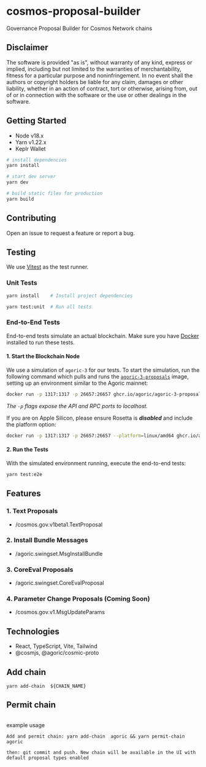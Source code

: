 # cosmos-proposal-builder

Governance Proposal Builder for Cosmos Network chains

## Disclaimer

The software is provided "as is", without warranty of any kind, express or implied, including but not limited to the warranties of merchantability, fitness for a particular purpose and noninfringement. In no event shall the authors or copyright holders be liable for any claim, damages or other liability, whether in an action of contract, tort or otherwise, arising from, out of or in connection with the software or the use or other dealings in the software.

## Getting Started

- Node v18.x
- Yarn v1.22.x
- Keplr Wallet

```bash
# install dependencies
yarn install

# start dev server
yarn dev

# build static files for production
yarn build
```

## Contributing

Open an issue to request a feature or report a bug.

## Testing

We use [Vitest](https://vitest.dev/) as the test runner.

### Unit Tests

```bash
yarn install    # Install project dependencies

yarn test:unit  # Run all tests
```

### End-to-End Tests

End-to-end tests simulate an actual blockchain. Make sure you have [Docker](https://docs.docker.com/engine/install/) installed to run these tests.

#### 1. Start the Blockchain Node

We use a simulation of `agoric-3` for our tests. To start the simulation, run the following command which pulls and runs the [`agoric-3-proposals`](https://github.com/Agoric/agoric-3-proposals/) image, setting up an environment similar to the Agoric mainnet:

```bash
docker run -p 1317:1317 -p 26657:26657 ghcr.io/agoric/agoric-3-proposals:main
```

_The `-p` flags expose the API and RPC ports to localhost._

If you are on Apple Silicon, please ensure Rosetta is **_disabled_** and include the platform option:

```bash
docker run -p 1317:1317 -p 26657:26657 --platform=linux/amd64 ghcr.io/agoric/agoric-3-proposals:main
```

#### 2. Run the Tests

With the simulated environment running, execute the end-to-end tests:

```bash
yarn test:e2e
```

## Features

### 1. Text Proposals

- /cosmos.gov.v1beta1.TextProposal

### 2. Install Bundle Messages

- /agoric.swingset.MsgInstallBundle

### 3. CoreEval Proposals

- /agoric.swingset.CoreEvalProposal

### 4. Parameter Change Proposals (Coming Soon)

- /cosmos.gov.v1.MsgUpdateParams

## Technologies

- React, TypeScript, Vite, Tailwind
- @cosmjs, @agoric/cosmic-proto

## Add chain

```
yarn add-chain  ${CHAIN_NAME}

```

## Permit chain

```yarn permit-chain  ${CHAIN_NAME}

```

example usage

```
Add and permit chain: yarn add-chain  agoric && yarn permit-chain agoric

then: git commit and push. New chain will be available in the UI with default proposal types enabled

```
